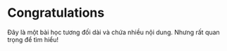 # Congratulations

Đây là một bài học tương đối dài và chứa nhiều nội dung. Nhưng rất quan trọng để tìm hiểu!